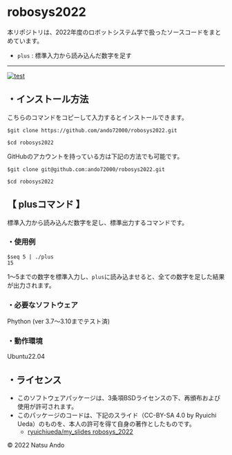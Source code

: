 # robosys2022
本リポジトリは、2022年度のロボットシステム学で扱ったソースコードをまとめています。  
  * ```plus```  : 標準入力から読み込んだ数字を足す
---
[![test](https://github.com/ando72000/robosys2022/actions/workflows/test.yml/badge.svg?branch=main)](https://github.com/ando72000/robosys2022/actions/workflows/test.yml)  

## ・インストール方法
こちらのコマンドをコピーして入力するとインストールできます。  
```
$git clone https://github.com/ando72000/robosys2022.git
```
```  
$cd robosys2022
```  

GitHubのアカウントを持っている方は下記の方法でも可能です。
```
$git clone git@github.com:ando72000/robosys2022.git
```
```
$cd robosys2022
```

## 【 plusコマンド 】
標準入力から読み込んだ数字を足し、標準出力するコマンドです。

### ・使用例

```
$seq 5 | ./plus  
15
```
1～5までの数字を標準入力し、```plus```に読み込ませると、全ての数字を足した結果が出力されます。

### ・必要なソフトウェア
Phython  (ver 3.7～3.10までテスト済)

### ・動作環境
Ubuntu22.04


## ・ライセンス
  * このソフトウェアパッケージは、3条項BSDライセンスの下、再頒布および使用が許可されます。
  * このパッケージのコードは、下記のスライド（CC-BY-SA 4.0 by Ryuichi Ueda）のものを、本人の許可を得て自身の著作としたものです。
      * [ryuichiueda/my_slides robosys_2022](https://github.com/ryuichiueda/my_slides/tree/master/robosys_2022)


© 2022 Natsu Ando
